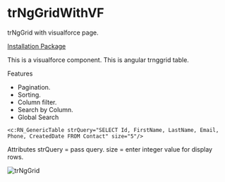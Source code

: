 # trNgGridWithVF
trNgGrid with visualforce page.


[Installation Package](https://login.salesforce.com/packaging/installPackage.apexp?p0=04t900000002Zkp)

This is a visualforce component. This is angular trnggrid table.

Features
- Pagination.
- Sorting.
- Column filter.
- Search by Column.
- Global Search

```
<c:RN_GenericTable strQuery="SELECT Id, FirstName, LastName, Email, Phone, CreatedDate FROM Contact" size="5"/>
```

Attributes
strQuery = pass query.
size = enter integer value for display rows.

![trNgGrid](https://raw.githubusercontent.com/RatanPaul/imges/master/img/trNGGridWithVF.png)

